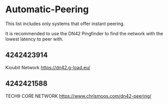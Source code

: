 # Automatic-Peering

This list includes only systems that offer instant peering.

It is recommended to use the DN42 Pingfinder to find the network with the lowest latency to peer with.

 ## 4242423914
 Kioubit Network
 https://dn42.g-load.eu/
 
 ## 4242421588
 TECH9 CORE NETWORK
 https://www.chrismoos.com/dn42-peering/